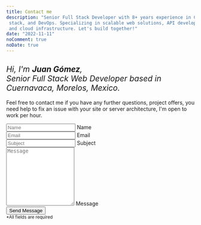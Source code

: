 ```yaml
---
title: Contact me
description: "Senior Full Stack Developer with 8+ years experience in CMS, MERN
 stack, and DevOps. Specializing in scalable web solutions, API development,
 and cloud infrastructure. Let's build together!"
date: "2022-11-11"
noComment: true
noDate: true
---
```


<div class="contact-page">
  <div class="row">
    <div class="col">
      <h2 style="font-style: italic; font-weight: normal;">Hi, I'm <span style="font-weight: bold;">Juan Gómez</span>,<br>
      Senior Full Stack Web Developer based in Cuernavaca, Morelos, Mexico.</h2>
      <p>Feel free to contact me if you have any further questions, project offers,
        you need help to fix an issue with your site or server architecture, I'm open to work per hour.</p>
    </div>
    <div class="col">
      <div class="form-container">
        <form
          id="contact-form"
          method="post"
          class="responsive-form"
        >
          <div class="field-container">
            <input type="text" id="name" name="name" placeholder="Name" required>
            <label for="name">Name</label>
          </div>
          <div class="field-container">
            <input type="email" id="email" name="email" placeholder="Email" required>
            <label for="email">Email</label>
          </div>
          <div class="field-container">
            <input type="text" id="subject" name="subject" placeholder="Subject" required>
            <label for="subject">Subject</label>
          </div>
          <div class="field-container">
            <textarea id="message" name="message" rows="10" placeholder="Message" required></textarea>
            <label for="message">Message</label>
          </div>
          <div class="g-recaptcha" data-sitekey="6LfH2-oiAAAAAO8yeRMVEugLESUVWaUe8qUtTNCn"
          aria-label="Please complete the reCAPTCHA to verify that you are not a robot."></div>
          <button type="submit">Send Message</button>
          <br>
          <small>*All fields are required</small>
        </form>
      </div>
    </div>
  </div>
</div>

<link href="https://cdn.jsdelivr.net/npm/@sweetalert2/theme-dark@4/dark.css" rel="stylesheet">
<script src="https://cdn.jsdelivr.net/npm/sweetalert2@11/dist/sweetalert2.min.js"></script>

<script>
  // Load reCAPTCHA API script
  var reCaptchaScript = document.createElement('script');
  reCaptchaScript.src = 'https://www.google.com/recaptcha/api.js';
  document.head.appendChild(reCaptchaScript);

  // Add event listener to contact form
  var form = document.getElementById('contact-form');
  form.addEventListener('submit', function(event) {
    event.preventDefault();

    // Get form data
    var name = document.getElementById('name').value;
    var email = document.getElementById('email').value;
    var subject = 'New message from JUANING.dev';
    var message = document.getElementById('message').value;
    var recaptchaResponse = grecaptcha.getResponse();

    // Verify reCAPTCHA response
    var response = grecaptcha.getResponse();
    if (!response) {
      Swal.fire({
        icon: 'error',
        title: 'Oh no...',
        text: 'Please complete the reCAPTCHA challenge.'
      });

      return;
    }

    // Send form data to Firebase Function endpoint
    var xhr = new XMLHttpRequest();
    xhr.open('POST', 'https://formsubmit.co/ajax/contact@juaning.dev');
    xhr.setRequestHeader('Content-Type', 'application/json');
    xhr.setRequestHeader('Accept', 'application/json');
    xhr.onreadystatechange = function() {
      if (xhr.readyState === XMLHttpRequest.DONE) {
        if (xhr.status === 200) {
          Swal.fire({
            icon: 'success',
            title: 'Thank you for reaching out to me!',
            text: 'I appreciate your interest and will personally get back to you as soon as possible.'
          });
          // Clear form fields
          document.getElementById('contact-form').reset();
          grecaptcha.reset();
        } else {
          Swal.fire({
            icon: 'error',
            title: 'Oh no...',
            text: 'I apologize, but it seems that something went wrong with the submission. I suggest that you try again at a later time.'
          });
        }
      }
    };

    // Prepare form data as JSON
    var formData = {
      'name': name,
      'email': email,
      'subject': subject,
      'message': message
    };

    // Convert form data to JSON string
    var jsonData = JSON.stringify(formData);

    // Send form data to Firebase Function endpoint
    xhr.send(jsonData);
  });

  // Make reCaptcha compliance 508 valid.
  function addAriaLabelToRecaptcha() {
    const recaptchaContainer = document.getElementById('g-recaptcha-response');

    if (recaptchaContainer) {
      recaptchaContainer.setAttribute('aria-label', 'This is a reCAPTCHA reponse');
    }
  }

  // Create a new observer and specify what to observe
  const observer = new MutationObserver(addAriaLabelToRecaptcha);

  // Configure the observer to watch for changes in the target node's child list
  const config = { childList: true };

  // Start observing the target node for configured mutations
  observer.observe(document.body, config);
</script>
